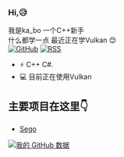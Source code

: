 ### Hi,😥
我是ka_bo 一个C++新手  
什么都学一点 最近正在学Vulkan 😊  
[![GitHub](https://img.shields.io/badge/dynamic/json?logo=github&label=GitHub&labelColor=495867&color=495867&query=%24.data.totalSubs&url=https%3A%2F%2Fapi.spencerwoo.com%2Fsubstats%2F%3Fsource%3Dgithub%26queryKey%3Dhayschan&style=flat-square)](https://github.com/kabosusang)
[![RSS](https://img.shields.io/badge/dynamic/json?logo=rss&logoColor=white&label=RSS&labelColor=95B8D1&color=95B8D1&query=%24.data.totalSubs&url=https%3A%2F%2Fapi.spencerwoo.com%2Fsubstats%2F%3Fsource%3Dfeedly%257Cinoreader%257CfeedsPub%26queryKey%3Dhttps://haysc.tech/feed.xml&style=flat-square)](https://github.com/kabosusang)

- ⚡ C++ C#.
- 💻 目前正在使用Vulkan
## 主要项目在这里👇
- [Sego](https://github.com/kabosusang/Sego)


[![我的 GitHub 数据](https://github-readme-stats.vercel.app/api?username=kabosusang)]()
